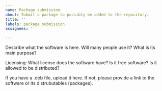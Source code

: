 ```yaml
---
name: Package submission
about: Submit a package to possibly be added to the repository.
title: ''
labels: package submission
assignees: ''

---
```


Describe what the software is here. Will many people use it? What is its main purpose?

Licensing: What license does the software have? Is it free software? Is it allowed to be distributed?

If you have a .deb file, upload it here. If not, please provide a link to the software or its distrubutables (packages).
